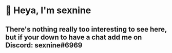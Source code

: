 # 👋 Heya, I'm sexnine
## There's nothing really too interesting to see here, but if your down to have a chat add me on Discord: sexnine#6969
